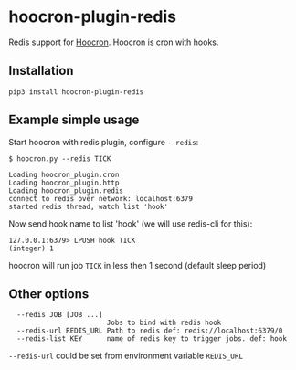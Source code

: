 # hoocron-plugin-redis

Redis support for [Hoocron](https://github.com/yaroslaff/hoocron). Hoocron is cron with hooks.

## Installation
~~~
pip3 install hoocron-plugin-redis
~~~

## Example simple usage
Start hoocron with redis plugin, configure `--redis`:
~~~
$ hoocron.py --redis TICK

Loading hoocron_plugin.cron
Loading hoocron_plugin.http
Loading hoocron_plugin.redis
connect to redis over network: localhost:6379
started redis thread, watch list 'hook'
~~~

Now send hook name to list 'hook' (we will use redis-cli for this):
~~~
127.0.0.1:6379> LPUSH hook TICK
(integer) 1
~~~

hoocron will run job `TICK` in less then 1 second (default sleep period)

## Other options
~~~
  --redis JOB [JOB ...]
                        Jobs to bind with redis hook
  --redis-url REDIS_URL Path to redis def: redis://localhost:6379/0
  --redis-list KEY      name of redis key to trigger jobs. def: hook
~~~

`--redis-url` could be set from environment variable `REDIS_URL`